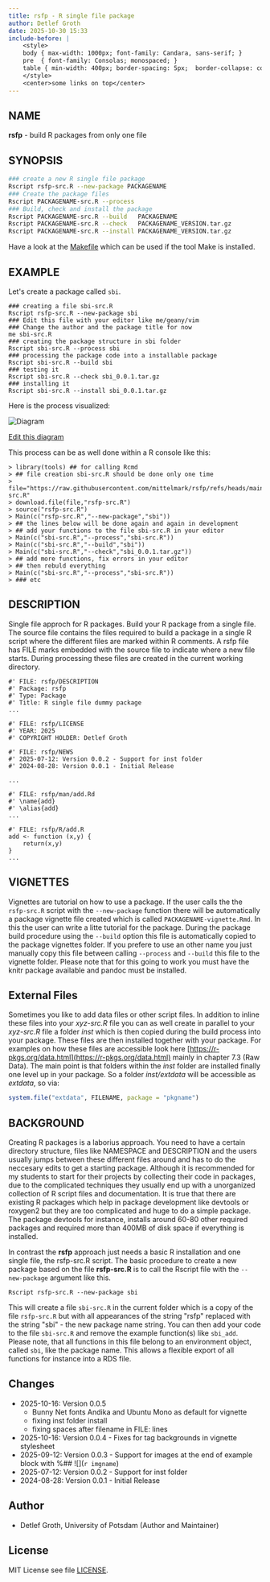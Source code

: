 ```yaml
---
title: rsfp - R single file package
author: Detlef Groth
date: 2025-10-30 15:33
include-before: |
    <style>
    body { max-width: 1000px; font-family: Candara, sans-serif; }
    pre  { font-family: Consolas; monospaced; }
    table { min-width: 400px; border-spacing: 5px;  border-collapse: collapse; }
    </style>
    <center>some links on top</center>
---
```


## NAME

__rsfp__ - build R packages from only one file
 
## SYNOPSIS

```.bash
### create a new R single file package
Rscript rsfp-src.R --new-package PACKAGENAME
### Create the package files 
Rscript PACKAGENAME-src.R --process
### Build, check and install the package
Rscript PACKAGENAME-src.R --build   PACKAGENAME
Rscript PACKAGENAME-src.R --check   PACKAGENAME_VERSION.tar.gz
Rscript PACKAGENAME-src.R --install PACKAGENAME_VERSION.tar.gz
```

Have a look at the [Makefile](Makefile)  which can be used if the tool Make is
installed. 

## EXAMPLE

Let's create a package called `sbi`.

```
### creating a file sbi-src.R
Rscript rsfp-src.R --new-package sbi
### Edit this file with your editor like me/geany/vim
### Change the author and the package title for now
me sbi-src.R
### creating the package structure in sbi folder
Rscript sbi-src.R --process sbi
### processing the package code into a installable package
Rscript sbi-src.R --build sbi
### testing it
Rscript sbi-src.R --check sbi_0.0.1.tar.gz
### installing it
Rscript sbi-src.R --install sbi_0.0.1.tar.gz
```

Here is the process visualized:

![Diagram](https://kroki.io/graphviz/svg/eNqtVEFv2yAUvvdXIO-ySbazVe2pcqUqy6GHdhHZLYoqbJ5tZAwWEHVt1f8-wJg40ZZJ1fDB8L2P7308nk1Zo8jQIozeLpAdQlLY1lIYQXookqXsWYU2RGj0sElS3ZIBCiENpNq8cChqxjnQ1L0qyaUqNOG9FOkzo6YtvuXXO68KtPm76khReqhRdot0ybaclMCLBB0PrCvFBmOZ9ZBpVeUYZZmA52wgVUcacFvRJ_RZigq-BFUHjaKUqX_oWlKUHZSsQOsZ5oRrA2KmbCWd-OPdw2qzvluuTvDvq80S369_3v94PIn0RGB6gmF8Cqy7JlZmsn44-8HGFItep3tK3EUd2Z1RF5FVS05BBZ63NtHsYlHvhZWkIYzxFMMhMgWs22hyYfVjxCu6A5V7xul27BsqjQE6EmL9zpGc_rm4xx2haqHqPORnDmJCG8J56ERmpAo94ZE3pIjobOP2cDOFb3zjvM92TGdb-VUy7_jupeR7SMdVyW0zhsqW8tfMXCzcH9ptdG-RJHw5V_l1eiwfJeeJdoeDnpMfK2GRJ5G7xxCVN68fyhVqeS5boPzXfO7Cwmfu4TDfjjsNKY_Kf7icElgDIe9l2tpVa-xv6Sp1PyPNXqG4_Lq7eP8NBC2byw==)

[Edit this diagram](https://niolesk.top/#https://kroki.io/graphviz/svg/eNqtVEFv2yAUvvdXIO-ySbazVe2pcqUqy6GHdhHZLYoqbJ5tZAwWEHVt1f8-wJg40ZZJ1fDB8L2P7308nk1Zo8jQIozeLpAdQlLY1lIYQXookqXsWYU2RGj0sElS3ZIBCiENpNq8cChqxjnQ1L0qyaUqNOG9FOkzo6YtvuXXO68KtPm76khReqhRdot0ybaclMCLBB0PrCvFBmOZ9ZBpVeUYZZmA52wgVUcacFvRJ_RZigq-BFUHjaKUqX_oWlKUHZSsQOsZ5oRrA2KmbCWd-OPdw2qzvluuTvDvq80S369_3v94PIn0RGB6gmF8Cqy7JlZmsn44-8HGFItep3tK3EUd2Z1RF5FVS05BBZ63NtHsYlHvhZWkIYzxFMMhMgWs22hyYfVjxCu6A5V7xul27BsqjQE6EmL9zpGc_rm4xx2haqHqPORnDmJCG8J56ERmpAo94ZE3pIjobOP2cDOFb3zjvM92TGdb-VUy7_jupeR7SMdVyW0zhsqW8tfMXCzcH9ptdG-RJHw5V_l1eiwfJeeJdoeDnpMfK2GRJ5G7xxCVN68fyhVqeS5boPzXfO7Cwmfu4TDfjjsNKY_Kf7icElgDIe9l2tpVa-xv6Sp1PyPNXqG4_Lq7eP8NBC2byw==)

This process can be as well done within a R console like this:

```{r eval=FALSE}
> library(tools) ## for calling Rcmd
> ## file creation sbi-src.R should be done only one time
> file="https://raw.githubusercontent.com/mittelmark/rsfp/refs/heads/main/rsfp-src.R"
> download.file(file,"rsfp-src.R")
> source("rsfp-src.R") 
> Main(c("rsfp-src.R","--new-package","sbi"))
> ## the lines below will be done again and again in development
> ## add your functions to the file sbi-src.R in your editor
> Main(c("sbi-src.R","--process","sbi-src.R"))
> Main(c("sbi-src.R","--build","sbi"))
> Main(c("sbi-src.R","--check","sbi_0.0.1.tar.gz"))
> ## add more functions, fix errors in your editor
> ## then rebuld everything
> Main(c("sbi-src.R","--process","sbi-src.R"))
> ### etc
```

## DESCRIPTION

Single file approch for R packages. Build your R package from a single file.
The source file  contains the files  required to build a package in a single R
script  where the  different  files are marked  within R comments. A rsfp file
has FILE marks  embedded  with the source  file to  indicate  where a new file
starts.  During  processing  these  files are  created in the current  working
directory.

```{.r}
#' FILE: rsfp/DESCRIPTION
#' Package: rsfp
#' Type: Package
#' Title: R single file dummy package
...

#' FILE: rsfp/LICENSE
#' YEAR: 2025
#' COPYRIGHT HOLDER: Detlef Groth

#' FILE: rsfp/NEWS
#' 2025-07-12: Version 0.0.2 - Support for inst folder
#' 2024-08-28: Version 0.0.1 - Initial Release

...

#' FILE: rsfp/man/add.Rd
#' \name{add}
#' \alias{add}
...

#' FILE: rsfp/R/add.R
add <- function (x,y) {
    return(x,y)
}
...
```

## VIGNETTES 

Vignettes are tutorial on how to use a package. If the user calls the the
`rsfp-src.R` script with the `--new-package` function there will be
automatically a package vignette file created which is called
`PACKAGENAME-vignette.Rmd`. In this the user can write a litte tutorial for
the package. During the package build procedure using the `--build` option
this file is automatically copied to the package vignettes folder. If you
prefere to use an other name you just manually copy this file between calling
`--process` and `--build` this file to the vignette folder. Please note that
for this going to work you must have the knitr package available and pandoc
must be installed.

## External Files

Sometimes  you like to add data files or other  script  files. In  addition to
inline  these  files  into  your  _xyz-src.R_  file you can as well  create in
parallel  to your  _xyz-src.R_  file  a folder  _inst_ which is then copied
during the build  process into your  package.  These files are then  installed
together  with your  package. For  examples on how these files are  accessible
look here [https://r-pkgs.org/data.html](https://r-pkgs.org/data.html)  mainly
in chapter  7.3 (Raw Data). The main point is that  folders  within the _inst_
folder  are  installed  finally  one  level  up in your  package.  So a folder
_inst/extdata_ will be accessible as _extdata_, so via:

```r
system.file("extdata", FILENAME, package = "pkgname")
```

## BACKGROUND

Creating  R  packages  is a  laborius  approach.  You  need to have a  certain
directory  structure,  files  like  NAMESPACE  and  DESCRIPTION  and the users
usually jumps between these different files around and has to do the neccesary
edits to get a starting package. Although it is recommended for my students to
start for their  projects by  collecting  their code in  packages,  due to the
complicated  techniques they usually end up with a unorganized collection of R
script files and  documentation. It is true that there are existing R packages
which help in package  development  like devtools or roxygen2 but they are too
complicated and huge to do a simple package. The package devtools for instance,
installs around 60-80 other required  packages and required more than 400MB of
disk space if everything is installed. 

In contrast the __rsfp__  approach just needs a basic R  installation  and one
single  file, the  rsfp-src.R  script.  The  basic  procedure  to create a new
package based on the file __rsfp-src.R__ is to call the Rscript file with the 
`--new-package` argument like this.

```
Rscript rsfp-src.R --new-package sbi
```

This will create a file  `sbi-src.R` in the current  folder which is a copy of
the file  `rsfp-src.R`  but with all  appearances  of the string "rsfp" replaced
with the string  "sbi" - the new  package  name  string. You can then add your
code  to  the  file  `sbi-src.R`  and  remove  the  example  function(s)  like
`sbi_add`.  Please  note,  that  all  functions  in  this  file  belong  to an
environment  object,  called  `sbi`,  like the  package  name.  This  allows a
flexible export of all functions for instance into a RDS file.

## Changes

- 2025-10-16: Version 0.0.5
    - Bunny Net fonts Andika and Ubuntu Mono as default for vignette
    - fixing inst folder install
    - fixing spaces after filename in FILE: lines
- 2025-10-16: Version 0.0.4 - Fixes for tag backgrounds in vignette stylesheet
- 2025-09-12: Version 0.0.3 - Support for images at the end of example block with %## ![](`r imgname`)
- 2025-07-12: Version 0.0.2 - Support for inst folder
- 2024-08-28: Version 0.0.1 - Initial Release

## Author

- Detlef Groth, University of Potsdam (Author and Maintainer)

## License

MIT License see file [LICENSE](LICENSE).

